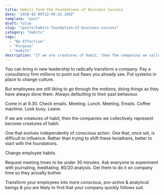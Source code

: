 ```yaml
---
title: Habits Form the Foundations of Business Success
date: "2018-02-09T22:40:32.169Z"
template: "post"
draft: false
slug: "/posts/habits-foundation-of-business-success"
category: "Habits"
tags:
  - "Be Effective"
  - "Purpose"
  - "Habits"
description: "If we are creatures of habit, then the companies we collectively represent become creatures of habit."
---
```


You can bring in new leadership to radically transform a company. Pay a consultancy firm millions to point out flaws you already see. Put systems in place to change culture.

But employees are still liking to go through the motions, doing things as they have always done them. Always defaulting to their past behaviour.

Come in at 9.30. Check emails. Meeting. Lunch. Meeting. Emails. Coffee machine. Look busy. Leave.

If we are creatures of habit, then the companies we collectively represent become creatures of habit.

One that evolves independently of conscious action. One that, once set, is difficult to influence. Rather than trying to shift these leviathans, better to start with the foundations.

Change employee habits.

Request meeting times to be under 30 minutes. Ask everyone to experiment with journaling, meditating, 80/20 analysis. Get them to do it on company time so they actually bother.

Transform your employees into more conscious, pro-active & analytical beings & you are likely to find that your company quickly follows suit.
